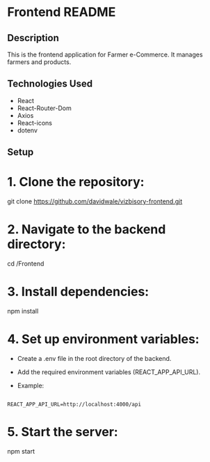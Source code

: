 # Frontend README

## Description

This is the frontend application for Farmer e-Commerce. It manages farmers and products.

## Technologies Used

- React
- React-Router-Dom
- Axios
- React-icons
- dotenv

## Setup

# 1. Clone the repository:

git clone https://github.com/davidwale/vizbisory-frontend.git

# 2. Navigate to the backend directory:

cd /Frontend

# 3. Install dependencies:

npm install

# 4. Set up environment variables:

- Create a .env file in the root directory of the backend.

- Add the required environment variables (REACT_APP_API_URL).

- Example:

```

REACT_APP_API_URL=http://localhost:4000/api

```

# 5. Start the server:

npm start
